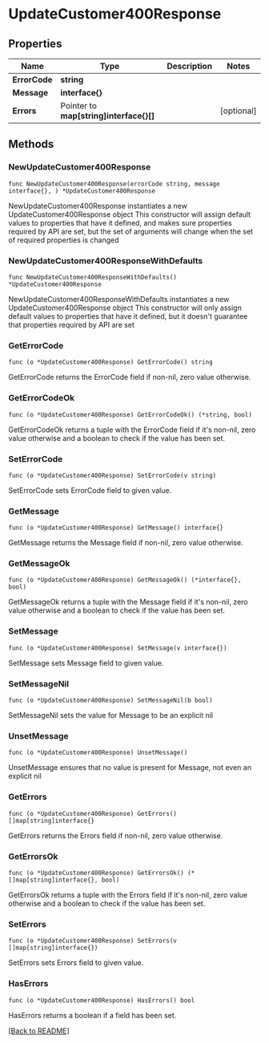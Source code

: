 # UpdateCustomer400Response

## Properties

| Name | Type | Description | Notes |
| ------------ | ------------- | ------------- | ------------- |
| **ErrorCode** | **string** |  |  |
| **Message** | **interface{}** |  |  |
| **Errors** | Pointer to **map[string]interface{}[]** |  | [optional]  |

## Methods

### NewUpdateCustomer400Response

`func NewUpdateCustomer400Response(errorCode string, message interface{}, ) *UpdateCustomer400Response`

NewUpdateCustomer400Response instantiates a new UpdateCustomer400Response object
This constructor will assign default values to properties that have it defined,
and makes sure properties required by API are set, but the set of arguments
will change when the set of required properties is changed

### NewUpdateCustomer400ResponseWithDefaults

`func NewUpdateCustomer400ResponseWithDefaults() *UpdateCustomer400Response`

NewUpdateCustomer400ResponseWithDefaults instantiates a new UpdateCustomer400Response object
This constructor will only assign default values to properties that have it defined,
but it doesn't guarantee that properties required by API are set

### GetErrorCode

`func (o *UpdateCustomer400Response) GetErrorCode() string`

GetErrorCode returns the ErrorCode field if non-nil, zero value otherwise.

### GetErrorCodeOk

`func (o *UpdateCustomer400Response) GetErrorCodeOk() (*string, bool)`

GetErrorCodeOk returns a tuple with the ErrorCode field if it's non-nil, zero value otherwise
and a boolean to check if the value has been set.

### SetErrorCode

`func (o *UpdateCustomer400Response) SetErrorCode(v string)`

SetErrorCode sets ErrorCode field to given value.


### GetMessage

`func (o *UpdateCustomer400Response) GetMessage() interface{}`

GetMessage returns the Message field if non-nil, zero value otherwise.

### GetMessageOk

`func (o *UpdateCustomer400Response) GetMessageOk() (*interface{}, bool)`

GetMessageOk returns a tuple with the Message field if it's non-nil, zero value otherwise
and a boolean to check if the value has been set.

### SetMessage

`func (o *UpdateCustomer400Response) SetMessage(v interface{})`

SetMessage sets Message field to given value.


### SetMessageNil

`func (o *UpdateCustomer400Response) SetMessageNil(b bool)`

 SetMessageNil sets the value for Message to be an explicit nil

### UnsetMessage
`func (o *UpdateCustomer400Response) UnsetMessage()`

UnsetMessage ensures that no value is present for Message, not even an explicit nil
### GetErrors

`func (o *UpdateCustomer400Response) GetErrors() []map[string]interface{}`

GetErrors returns the Errors field if non-nil, zero value otherwise.

### GetErrorsOk

`func (o *UpdateCustomer400Response) GetErrorsOk() (*[]map[string]interface{}, bool)`

GetErrorsOk returns a tuple with the Errors field if it's non-nil, zero value otherwise
and a boolean to check if the value has been set.

### SetErrors

`func (o *UpdateCustomer400Response) SetErrors(v []map[string]interface{})`

SetErrors sets Errors field to given value.

### HasErrors

`func (o *UpdateCustomer400Response) HasErrors() bool`

HasErrors returns a boolean if a field has been set.


[[Back to README]](../../README.md)


